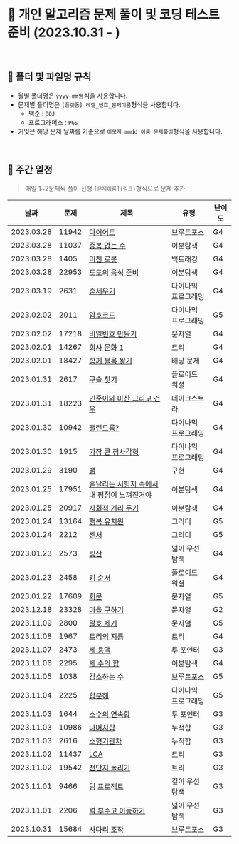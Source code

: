 # 💯 개인 알고리즘 문제 풀이 및 코딩 테스트 준비 (2023.10.31 - )

<br />

## 📝 폴더 및 파일명 규칙

- 월별 폴더명은 `yyyy-mm`형식을 사용합니다.
- 문제별 폴더명은 `[플랫폼] 레벨_번호_문제이름`형식을 사용합니다.
  - 백준 : `BOJ`
  - 프로그래머스 : `PGS`
- 커밋은 해당 문제 날짜를 기준으로 `이모지 mmdd 이름 문제풀이`형식을 사용합니다.

<br />

## 📅 주간 일정

> 매일 1~2문제씩 풀이 진행
> `[문제이름](링크)`형식으로 문제 추가

| 날짜         | 문제    | 제목                                                                | 유형     | 난이도 |
|------------|-------|-------------------------------------------------------------------|--------|-----|
| 2023.03.28 | 11942 | [다이어트](https://www.acmicpc.net/problem/11942)                      | 브루트포스     | G4  |
| 2023.03.28 | 11037 | [중복 없는 수](https://www.acmicpc.net/problem/11037)                  | 이분탐색   | G4  |
| 2023.03.28 | 1405  | [미친 로봇](https://www.acmicpc.net/problem/1405)                     | 백트래킹   | G4  |
| 2023.03.28 | 22953 | [도도의 음식 준비](https://www.acmicpc.net/problem/22953)                | 이분탐색   | G4  |
| 2023.03.19 | 2631  | [줄세우기](https://www.acmicpc.net/problem/2631)                      | 다이나믹 프로그래밍 | G4  |
| 2023.02.02 | 2011  | [암호코드](https://www.acmicpc.net/problem/2011)                      | 다이나믹 프로그래밍 | G5  |
| 2023.02.02 | 17218 | [비밀번호 만들기](https://www.acmicpc.net/problem/17218)                 | 문자열    | G4  |
| 2023.02.01 | 14267 | [회사 문화 1](https://www.acmicpc.net/problem/14267)                  | 트리     | G4  |
| 2023.02.01 | 18427 | [함께 블록 쌓기](https://www.acmicpc.net/problem/18427)                 | 배낭 문제  | G4  |
| 2023.01.31 | 2617  | [구슬 찾기](https://www.acmicpc.net/problem/2617)                     | 플로이드 워셜 | G4  |
| 2023.01.31 | 18223 | [민준이와 마산 그리고 건우](https://www.acmicpc.net/problem/18223)           | 데이크스트라 | G4  |
| 2023.01.30 | 10942 | [팰린드롬?](https://www.acmicpc.net/problem/10942)                    | 다이나믹 프로그래밍 | G4  |
| 2023.01.30 | 1915  | [가장 큰 정사각형](https://www.acmicpc.net/problem/1915)                 | 다이나믹 프로그래밍 | G4  |
| 2023.01.29 | 3190  | [뱀](https://www.acmicpc.net/problem/3190)                         | 구현     | G4  |
| 2023.01.25 | 17951 | [흩날리는 시험지 속에서 내 평점이 느껴진거야](https://www.acmicpc.net/problem/17951) | 이분탐색   | G4  |
| 2023.01.25 | 20917 | [사회적 거리 두기](https://www.acmicpc.net/problem/20917)                | 이분탐색   | G4  |
| 2023.01.24 | 13164 | [행복 유치원](https://www.acmicpc.net/problem/13164)                   | 그리디    | G5  |
| 2023.01.24 | 2212  | [센서](https://www.acmicpc.net/problem/2212)                        | 그리디    | G5  |
| 2023.01.23 | 2573  | [빙산](https://www.acmicpc.net/problem/2573)                        | 넓이 우선 탐색 | G4  |
| 2023.01.23 | 2458  | [키 순서](https://www.acmicpc.net/problem/2458)                      | 플로이드 워셜 | G4  |
| 2023.01.22 | 17609 | [회문](https://www.acmicpc.net/problem/17609)                       | 문자열    | G5  |
| 2023.12.18 | 23328 | [마을 구하기](https://www.acmicpc.net/problem/23328)                   | 문자열    | G2  |
| 2023.11.09 | 2800  | [괄호 제거](https://www.acmicpc.net/problem/2800)                     | 문자열    | G5  |
| 2023.11.08 | 1967  | [트리의 지름](https://www.acmicpc.net/problem/2473)                    | 트리     | G4  |
| 2023.11.07 | 2473  | [세 용액](https://www.acmicpc.net/problem/2473)                      | 투 포인터  | G3  |
| 2023.11.06 | 2295  | [세 수의 합](https://www.acmicpc.net/problem/2295)                    | 이분탐색   | G4  |
| 2023.11.05 | 1038  | [감소하는 수](https://www.acmicpc.net/problem/1038)                    | 브루트포스  | G5  |
| 2023.11.04 | 2225  | [합분해](https://www.acmicpc.net/problem/2225)                       | 다이나믹 프로그래밍 | G5  |
| 2023.11.03 | 1644  | [소수의 연속합](https://www.acmicpc.net/problem/1644)                   | 투 포인터  | G3  |
| 2023.11.03 | 10986 | [나머지합](https://www.acmicpc.net/problem/10986)                     | 누적합    | G3  |
| 2023.11.03 | 2616  | [소형기관차](https://www.acmicpc.net/problem/2616)                     | 누적합    | G3  |
| 2023.11.02 | 11437 | [LCA](https://www.acmicpc.net/problem/11437)                      | 트리     | G3  |
| 2023.11.02 | 19542 | [전단지 돌리기](https://www.acmicpc.net/problem/19542)                  | 트리     | G3  |
| 2023.11.01 | 9466  | [텀 프로젝트](https://www.acmicpc.net/problem/9466)                    | 깊이 우선 탐색 | G3  |
| 2023.11.01 | 2206  | [벽 부수고 이동하기](https://www.acmicpc.net/problem/2206)                | 넓이 우선 탐색 | G3  |
| 2023.10.31 | 15684 | [사다리 조작](https://www.acmicpc.net/problem/15684)                   | 브루트포스  | G3  |
